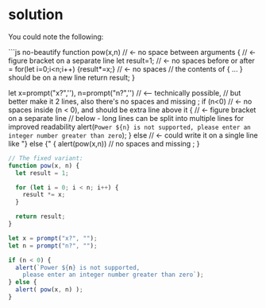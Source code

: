 # solution

You could note the following:

\`\`\`js no-beautify function pow\(x,n\) // &lt;- no space between arguments { // &lt;- figure bracket on a separate line let result=1; // &lt;- no spaces before or after = for\(let i=0;i&lt;n;i++\) {result\*=x;} // &lt;- no spaces // the contents of { ... } should be on a new line return result; }

let x=prompt\("x?",''\), n=prompt\("n?",''\) // &lt;-- technically possible, // but better make it 2 lines, also there's no spaces and missing ; if \(n&lt;0\) // &lt;- no spaces inside \(n &lt; 0\), and should be extra line above it { // &lt;- figure bracket on a separate line // below - long lines can be split into multiple lines for improved readability alert\(`Power ${n} is not supported, please enter an integer number greater than zero`\); } else // &lt;- could write it on a single line like "} else {" { alert\(pow\(x,n\)\) // no spaces and missing ; }

```javascript
// The fixed variant:
function pow(x, n) {
  let result = 1;

  for (let i = 0; i < n; i++) {
    result *= x;
  }

  return result;
}

let x = prompt("x?", "");
let n = prompt("n?", "");

if (n < 0) {
  alert(`Power ${n} is not supported,
    please enter an integer number greater than zero`);
} else {
  alert( pow(x, n) );
}
```

